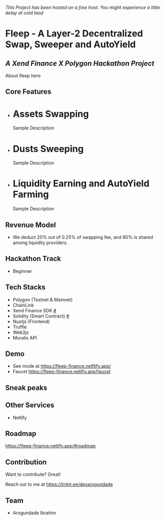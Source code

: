 *This Project has been hosted on a free host. You might experience a little delay at cold laod*

# Fleep - A Layer-2 Decentralized Swap, Sweeper and AutoYield
## _A Xend Finance X Polygon Hackathon Project_

About fleep here

## Core Features
- # Assets Swapping
    Sample Description
    
- # Dusts Sweeping
    Sample Description

- # Liquidity Earning and AutoYield Farming
    Sample Description

## Revenue Model
- We deduct 20% out of 0.25% of swapping fee, and 80% is shared among liquidity providers.

## Hackathon Track
- Beginner
  
## Tech Stacks

- Polygon (Testnet & Mainnet)
- ChainLink
- Xend Finance SDK [#](https://github.com/devarogundade/fleep/tree/master/)
- Solidity (Smart Contract) [#](https://github.com/devarogundade/fleep/tree/master/contracts)
- Nuxtjs (Frontend)
- Truffle
- Web3js
- Moralis API

## Demo

- See mode at https://fleep-finance.netflify.app/
- Faucet https://fleep-finance.netlify.app/faucet

## Sneak peaks
   

## Other Services
- Netlify

## Roadmap
   https://fleep-finance.netlify.app/#roadmap

## Contribution

Want to contribute? Great!

Reach out to me at https://linktr.ee/devarogundade

## Team
- Arogundade Ibrahim
